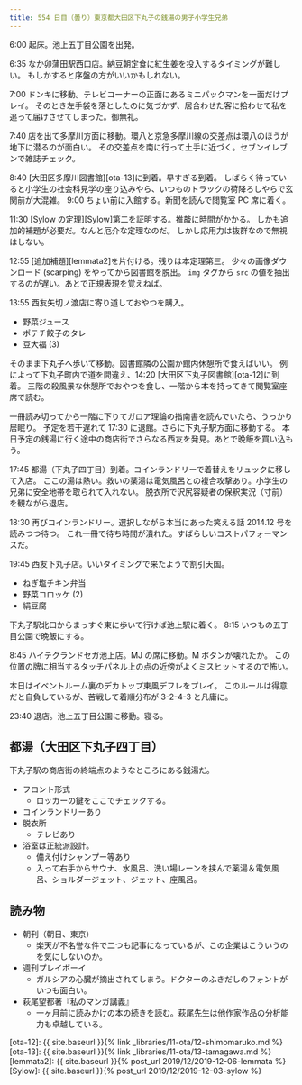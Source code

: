 ```yaml
---
title: 554 日目（曇り）東京都大田区下丸子の銭湯の男子小学生兄弟
---
```


6:00 起床。池上五丁目公園を出発。

6:35 なか卯蒲田駅西口店。納豆朝定食に紅生姜を投入するタイミングが難しい。
もしかすると序盤の方がいいかもしれない。

7:00 ドンキに移動。テレビコーナーの正面にあるミニパックマンを一面だけプレイ。
そのとき左手袋を落としたのに気づかず、居合わせた客に拾わせて私を追って届けさせてしまった。御無礼。

7:40 店を出て多摩川方面に移動。環八と京急多摩川線の交差点は環八のほうが地下に潜るのが面白い。
その交差点を南に行って土手に近づく。セブンイレブンで雑誌チェック。

8:40 [大田区多摩川図書館][ota-13]に到着。早すぎる到着。
しばらく待っていると小学生の社会科見学の座り込みやら、いつものトラックの荷降ろしやらで玄関前が大混雑。
9:00 ちょい前に入館する。新聞を読んで閲覧室 PC 席に着く。

11:30 [Sylow の定理][Sylow]第二を証明する。推敲に時間がかかる。
しかも追加的補題が必要だ。なんと厄介な定理なのだ。
しかし応用力は抜群なので無視はしない。

12:55 [追加補題][lemmata2]を片付ける。残りは本定理第三。
少々の画像ダウンロード (scarping) をやってから図書館を脱出。
`img` タグから `src` の値を抽出するのが遅い。あとで正規表現を覚えねば。

13:55 西友矢切ノ渡店に寄り道しておやつを購入。

* 野菜ジュース
* ポテチ餃子のタレ
* 豆大福 (3)

そのまま下丸子へ歩いて移動。図書館隣の公園か館内休憩所で食えばいい。
例によって下丸子町内で道を間違え、14:20 [大田区下丸子図書館][ota-12]に到着。
三階の殺風景な休憩所でおやつを食し、一階から本を持ってきて閲覧室座席で読む。

一冊読み切ってから一階に下りてガロア理論の指南書を読んでいたら、うっかり居眠り。
予定を若干遅れて 17:30 に退館。さらに下丸子駅方面に移動する。
本日予定の銭湯に行く途中の商店街でさらなる西友を発見。あとで晩飯を買い込もう。

17:45 都湯（下丸子四丁目）到着。コインランドリーで着替えをリュックに移して入店。
ここの湯は熱い。救いの薬湯は電気風呂との複合攻撃あり。小学生の兄弟に安全地帯を取られて入れない。
脱衣所で沢尻容疑者の保釈実況（寸前）を観ながら退店。

18:30 再びコインランドリー。選択しながら本当にあった笑える話 2014.12 号を読みつつ待つ。
これ一冊で待ち時間が潰れた。すばらしいコストパフォーマンスだ。

19:45 西友下丸子店。いいタイミングで来たようで割引天国。

* ねぎ塩チキン弁当
* 野菜コロッケ (2)
* 絹豆腐

下丸子駅北口からまっすぐ東に歩いて行けば池上駅に着く。
8:15 いつもの五丁目公園で晩飯にする。

8:45 ハイテクランドセガ池上店。MJ の席に移動。M ボタンが壊れたか。
この位置の牌に相当するタッチパネル上の点の近傍がよくミスヒットするので怖い。

本日はイベントルーム裏のデカトップ東風デフレをプレイ。
このルールは得意だと自負しているが、苦戦して着順分布が 3-2-4-3 と凡庸に。

23:40 退店。池上五丁目公園に移動。寝る。

## 都湯（大田区下丸子四丁目）

下丸子駅の商店街の終端点のようなところにある銭湯だ。

* フロント形式
  * ロッカーの鍵をここでチェックする。
* コインランドリーあり
* 脱衣所
  * テレビあり
* 浴室は正統派設計。
  * 備え付けシャンプー等あり
  * 入って右手からサウナ、水風呂、洗い場レーンを挟んで薬湯＆電気風呂、ショルダージェット、ジェット、座風呂。

## 読み物

* 朝刊（朝日、東京）
  * 楽天が不名誉な件で二つも記事になっているが、この企業はこういうのを気にしないのか。
* 週刊プレイボーイ
  * ガルシアの心臓が摘出されてしまう。ドクターのふきだしのフォントがいつも面白い。
* 萩尾望都著『私のマンガ講義』
  * 一ヶ月前に読みかけの本の続きを読む。萩尾先生は他作家作品の分析能力も卓越している。

[ota-12]: {{ site.baseurl }}{% link _libraries/11-ota/12-shimomaruko.md %}
[ota-13]: {{ site.baseurl }}{% link _libraries/11-ota/13-tamagawa.md %}
[lemmata2]: {{ site.baseurl }}{% post_url 2019/12/2019-12-06-lemmata %}
[Sylow]: {{ site.baseurl }}{% post_url 2019/12/2019-12-03-sylow %}
